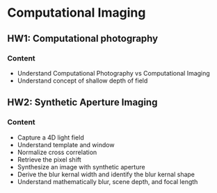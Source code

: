 # Computational Imaging

## HW1: Computational photography

### Content

- Understand Computational Photography vs Computational Imaging
- Understand concept of shallow depth of field

## HW2: Synthetic Aperture Imaging

### Content

- Capture a 4D light field
- Understand template and window
- Normalize cross correlation
- Retrieve the pixel shift
- Synthesize an image with synthetic aperture
- Derive the blur kernal width and identify the blur kernal shape
- Understand mathematically blur, scene depth, and focal length

